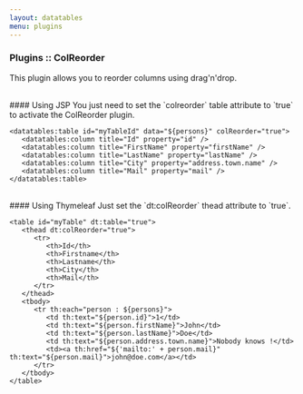 ```yaml
---
layout: datatables
menu: plugins
---
```


### Plugins :: ColReorder

This plugin allows you to reorder columns using drag\'n\'drop.

<br />
#### Using JSP
You just need to set the `colreorder` table attribute to `true` to activate the ColReorder plugin.

	<datatables:table id="myTableId" data="${persons}" colReorder="true">
	   <datatables:column title="Id" property="id" />
	   <datatables:column title="FirstName" property="firstName" />
	   <datatables:column title="LastName" property="lastName" />
	   <datatables:column title="City" property="address.town.name" />
	   <datatables:column title="Mail" property="mail" />
	</datatables:table>

<br />
#### Using Thymeleaf
Just set the `dt:colReorder` thead attribute to `true`.

	<table id="myTable" dt:table="true">
	   <thead dt:colReorder="true">
	      <tr>
	         <th>Id</th>
	         <th>Firstname</th>
	         <th>Lastname</th>
	         <th>City</th>
	         <th>Mail</th>
	      </tr>
	   </thead>
	   <tbody>
	      <tr th:each="person : ${persons}">
	         <td th:text="${person.id}">1</td>
	         <td th:text="${person.firstName}">John</td>
	         <td th:text="${person.lastName}">Doe</td>
	         <td th:text="${person.address.town.name}">Nobody knows !</td>
	         <td><a th:href="${'mailto:' + person.mail}" th:text="${person.mail}">john@doe.com</a></td>
	      </tr>
	   </tbody>
	</table>
